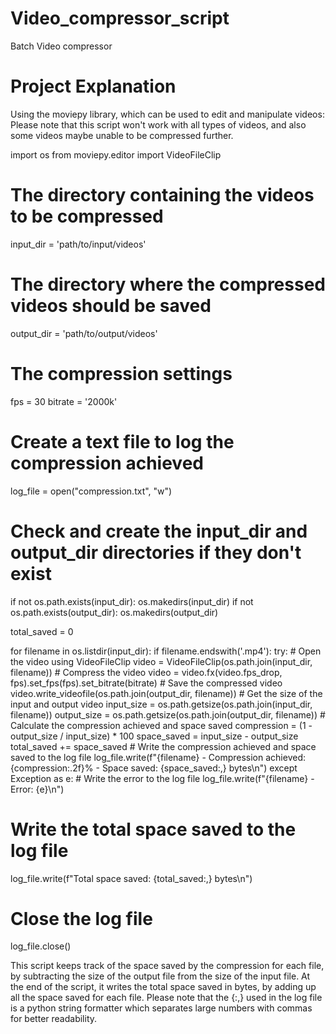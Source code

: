 # Video_compressor_script
Batch Video compressor

# **Project Explanation**

Using the moviepy library, which can be used to edit and manipulate videos:
Please note that this script won't work with all types of videos, and also some videos maybe unable to be compressed further.

import os
from moviepy.editor import VideoFileClip

# The directory containing the videos to be compressed
input_dir = 'path/to/input/videos'
# The directory where the compressed videos should be saved
output_dir = 'path/to/output/videos'

# The compression settings
fps = 30
bitrate = '2000k'

# Create a text file to log the compression achieved
log_file = open("compression.txt", "w")

# Check and create the input_dir and output_dir directories if they don't exist
if not os.path.exists(input_dir):
    os.makedirs(input_dir)
if not os.path.exists(output_dir):
    os.makedirs(output_dir)

total_saved = 0

for filename in os.listdir(input_dir):
    if filename.endswith('.mp4'):
        try:
            # Open the video using VideoFileClip
            video = VideoFileClip(os.path.join(input_dir, filename))
            # Compress the video
            video = video.fx(video.fps_drop, fps).set_fps(fps).set_bitrate(bitrate)
            # Save the compressed video
            video.write_videofile(os.path.join(output_dir, filename))
            # Get the size of the input and output video
            input_size = os.path.getsize(os.path.join(input_dir, filename))
            output_size = os.path.getsize(os.path.join(output_dir, filename))
            # Calculate the compression achieved and space saved
            compression = (1 - output_size / input_size) * 100
            space_saved = input_size - output_size
            total_saved += space_saved
            # Write the compression achieved and space saved to the log file
            log_file.write(f"{filename} - Compression achieved: {compression:.2f}% - Space saved: {space_saved:,} bytes\n")
        except Exception as e:
            # Write the error to the log file
            log_file.write(f"{filename} - Error: {e}\n")

# Write the total space saved to the log file
log_file.write(f"Total space saved: {total_saved:,} bytes\n")
# Close the log file
log_file.close()

This script keeps track of the space saved by the compression for each file, by subtracting the size of the output file from the size of the input file. At the end of the script, it writes the total space saved in bytes, by adding up all the space saved for each file.
Please note that the {:,} used in the log file is a python string formatter which separates large numbers with commas for better readability.
